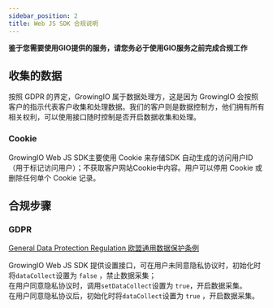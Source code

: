 ```yaml
---
sidebar_position: 2
title: Web JS SDK 合规说明
---
```

**鉴于您需要使用GIO提供的服务，请您务必于使用GIO服务之前完成合规工作**
## 收集的数据
按照 GDPR 的界定，GrowingIO 属于数据处理方，这是因为 GrowingIO 会按照客户的指示代表客户收集和处理数据。我们的客户则是数据控制方，他们拥有所有相关权利，可以使用接口随时控制是否开启数据收集和处理。
### Cookie
GrowingIO Web JS SDK主要使用 Cookie 来存储SDK 自动生成的访问用户ID（用于标记访问用户）；不获取客户网站Cookie中内容。用户可以停用 Cookie 或删除任何单个 Cookie 记录。

## 合规步骤
### GDPR 
[​General Data Protection Regulation 欧盟通用数据保护条例](https://zh.wikipedia.org/wiki/%E6%AD%90%E7%9B%9F%E4%B8%80%E8%88%AC%E8%B3%87%E6%96%99%E4%BF%9D%E8%AD%B7%E8%A6%8F%E7%AF%84)​

GrowingIO Web JS SDK 提供设置接口，可在用户未同意隐私协议时，初始化时将`dataCollect`设置为 `false` ，禁止数据采集；<br/>在用户同意隐私协议时，调用`setDataCollect`设置为 `true`，开启数据采集。<br/>在用户同意隐私协议后，初始化时将`dataCollect`设置为 `true` ，开启数据采集。
